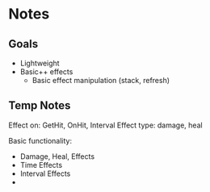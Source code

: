 # Notes

## Goals

* Lightweight
* Basic++ effects
  * Basic effect manipulation (stack, refresh)

## Temp Notes

Effect on: GetHit, OnHit, Interval
Effect type: damage, heal

Basic functionality:
* Damage, Heal, Effects
* Time Effects
* Interval Effects
* 